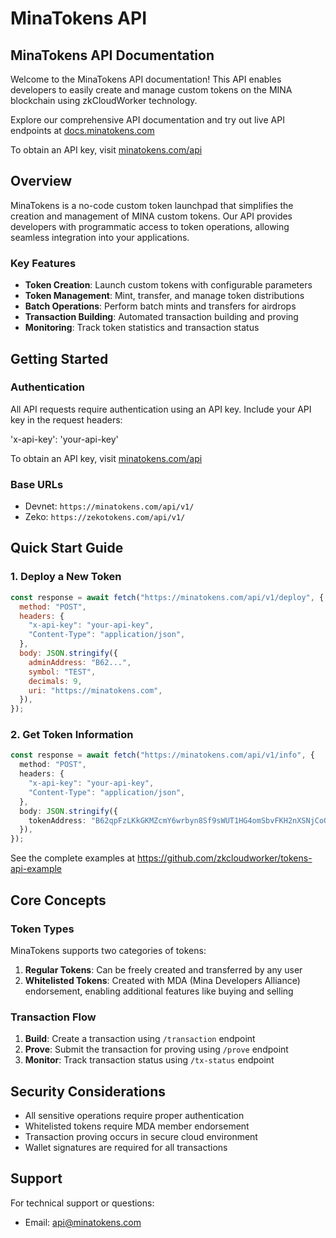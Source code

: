 # MinaTokens API

## MinaTokens API Documentation

Welcome to the MinaTokens API documentation! This API enables developers to easily create and manage custom tokens on the MINA blockchain using zkCloudWorker technology.

Explore our comprehensive API documentation and try out live API endpoints at [docs.minatokens.com](https://docs.minatokens.com)

To obtain an API key, visit [minatokens.com/api](https://minatokens.com/api)

## Overview

MinaTokens is a no-code custom token launchpad that simplifies the creation and management of MINA custom tokens. Our API provides developers with programmatic access to token operations, allowing seamless integration into your applications.

### Key Features

- **Token Creation**: Launch custom tokens with configurable parameters
- **Token Management**: Mint, transfer, and manage token distributions
- **Batch Operations**: Perform batch mints and transfers for airdrops
- **Transaction Building**: Automated transaction building and proving
- **Monitoring**: Track token statistics and transaction status

## Getting Started

### Authentication

All API requests require authentication using an API key. Include your API key in the request headers:

'x-api-key': 'your-api-key'

To obtain an API key, visit [minatokens.com/api](https://minatokens.com/api)

### Base URLs

- Devnet: `https://minatokens.com/api/v1/`
- Zeko: `https://zekotokens.com/api/v1/`

## Quick Start Guide

### 1. Deploy a New Token

```javascript
const response = await fetch("https://minatokens.com/api/v1/deploy", {
  method: "POST",
  headers: {
    "x-api-key": "your-api-key",
    "Content-Type": "application/json",
  },
  body: JSON.stringify({
    adminAddress: "B62...",
    symbol: "TEST",
    decimals: 9,
    uri: "https://minatokens.com",
  }),
});
```

### 2. Get Token Information

```typescript
const response = await fetch("https://minatokens.com/api/v1/info", {
  method: "POST",
  headers: {
    "x-api-key": "your-api-key",
    "Content-Type": "application/json",
  },
  body: JSON.stringify({
    tokenAddress: "B62qpFzLKkGKMZcmY6wrbyn8Sf9sWUT1HG4omSbvFKH2nXSNjCoQ6Xs",
  }),
});
```

See the complete examples at https://github.com/zkcloudworker/tokens-api-example

## Core Concepts

### Token Types

MinaTokens supports two categories of tokens:

1. **Regular Tokens**: Can be freely created and transferred by any user
2. **Whitelisted Tokens**: Created with MDA (Mina Developers Alliance) endorsement, enabling additional features like buying and selling

### Transaction Flow

1. **Build**: Create a transaction using `/transaction` endpoint
2. **Prove**: Submit the transaction for proving using `/prove` endpoint
3. **Monitor**: Track transaction status using `/tx-status` endpoint

## Security Considerations

- All sensitive operations require proper authentication
- Whitelisted tokens require MDA member endorsement
- Transaction proving occurs in secure cloud environment
- Wallet signatures are required for all transactions

## Support

For technical support or questions:

- Email: api@minatokens.com
